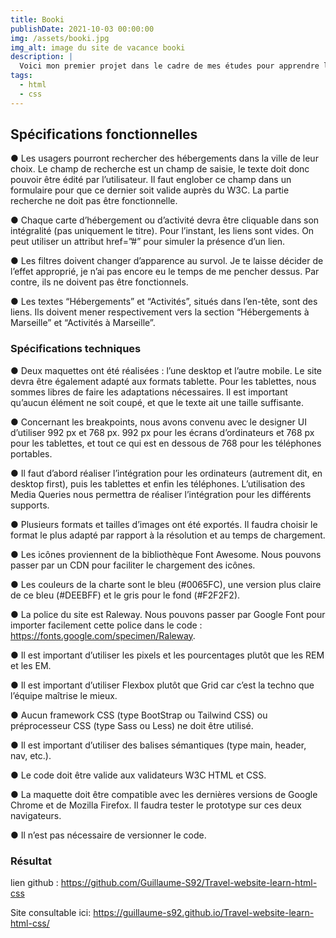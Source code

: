 ```yaml
---
title: Booki
publishDate: 2021-10-03 00:00:00
img: /assets/booki.jpg
img_alt: image du site de vacance booki
description: |
  Voici mon premier projet dans le cadre de mes études pour apprendre les bases du code en html css! (résultat du site consultable en bas de la page)
tags:
  - html
  - css
---
```


## Spécifications fonctionnelles


● Les usagers pourront rechercher des hébergements dans la ville de leur choix. Le champ de recherche est un champ de saisie, le texte doit donc pouvoir être édité par l’utilisateur. Il faut englober ce champ dans un formulaire pour que ce dernier soit valide auprès du W3C. La partie recherche ne doit pas être fonctionnelle.

● Chaque carte d’hébergement ou d’activité devra être cliquable dans son intégralité (pas uniquement le titre). Pour l’instant, les liens sont vides. On peut utiliser un attribut href=”#” pour simuler la présence d’un lien.

● Les filtres doivent changer d’apparence au survol. Je te laisse décider de l’effet approprié, je n’ai pas encore eu le temps de me pencher dessus. Par contre, ils ne doivent pas être fonctionnels.

● Les textes “Hébergements” et “Activités”, situés dans l’en-tête, sont des liens. Ils doivent mener respectivement vers la section “Hébergements à Marseille” et “Activités à Marseille”.

### Spécifications techniques

● Deux maquettes ont été réalisées : l’une desktop et l’autre mobile. Le site devra être également adapté aux formats tablette. Pour les tablettes, nous sommes libres de faire les adaptations nécessaires. Il est important qu’aucun élément ne soit coupé, et que le texte ait une taille suffisante.

● Concernant les breakpoints, nous avons convenu avec le designer UI d’utiliser 992 px et 768 px. 992 px pour les écrans d’ordinateurs et 768 px pour les tablettes, et tout ce qui est en dessous de 768 pour les téléphones portables.

● Il faut d’abord réaliser l’intégration pour les ordinateurs (autrement dit, en desktop first), puis les tablettes et enfin les téléphones. L’utilisation des Media Queries nous permettra de réaliser l’intégration pour les différents supports.

● Plusieurs formats et tailles d’images ont été exportés. Il faudra choisir le format le plus adapté par rapport à la résolution et au temps de chargement.

● Les icônes proviennent de la bibliothèque Font Awesome. Nous pouvons passer par un CDN pour faciliter le chargement des icônes.

● Les couleurs de la charte sont le bleu (#0065FC), une version plus claire de ce bleu (#DEEBFF) et le gris pour le fond (#F2F2F2).

● La police du site est Raleway. Nous pouvons passer par Google Font pour importer facilement cette police dans le code : https://fonts.google.com/specimen/Raleway.

● Il est important d’utiliser les pixels et les pourcentages plutôt que les REM et les EM.

● Il est important d’utiliser Flexbox plutôt que Grid car c’est la techno que l’équipe maîtrise le mieux.

● Aucun framework CSS (type BootStrap ou Tailwind CSS) ou préprocesseur CSS (type Sass ou Less) ne doit être utilisé.

● Il est important d’utiliser des balises sémantiques (type main, header, nav, etc.).

● Le code doit être valide aux validateurs W3C HTML et CSS.

● La maquette doit être compatible avec les dernières versions de Google Chrome et de Mozilla Firefox. Il faudra tester le prototype sur ces deux navigateurs.

● Il n’est pas nécessaire de versionner le code.

### Résultat

lien github : https://github.com/Guillaume-S92/Travel-website-learn-html-css

Site consultable ici:  https://guillaume-s92.github.io/Travel-website-learn-html-css/

